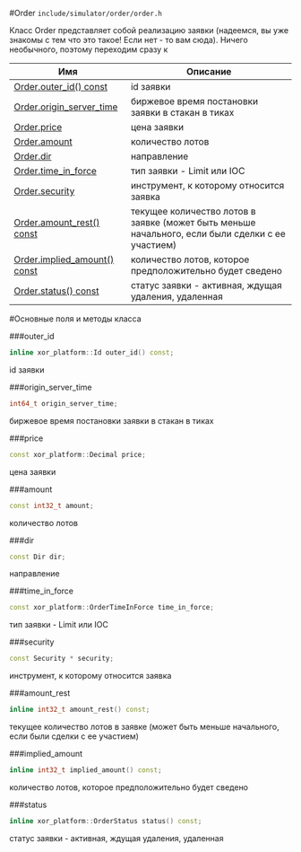 #Order
`include/simulator/order/order.h`


Класс Order представляет собой реализацию заявки (надеемся, вы уже знакомы с тем что это такое! Если нет - то вам сюда). Ничего необычного, поэтому переходим сразу к


|Имя| Описание|
|------------------|--------------------|
|[Order.outer_id() const](#outer_id)|id заявки|
|[Order.origin_server_time](#origin_server_time)|биржевое время постановки заявки в стакан в тиках|
|[Order.price](#price)|цена заявки|
|[Order.amount](#amount)|количество лотов|
|[Order.dir](#dir)|направление|
|[Order.time_in_force](#time_in_force)|тип заявки - Limit или IOC|
|[Order.security](#security)|инструмент, к которому относится заявка|
|[Order.amount_rest() const](#amount_rest)|текущее количество лотов в заявке (может быть меньше начального, если были сделки с ее участием)|
|[Order.implied_amount() const](#implied_amount)|количество лотов, которое предположительно будет сведено|
|[Order.status() const](#status)|статус заявки - активная, ждущая удаления, удаленная|

#Основные поля и методы класса

<a id="outer_id"></a>
###outer_id
```c++
inline xor_platform::Id outer_id() const;
```
id заявки

<a id="origin_server_time"></a>
###origin_server_time
```c++
int64_t origin_server_time;
```
биржевое время постановки заявки в стакан в тиках

<a id="price"></a>
###price
```c++
const xor_platform::Decimal price;
```
цена заявки

<a id="amount"></a>
###amount
```c++
const int32_t amount;
```
количество лотов

<a id="dir"></a>
###dir
```c++
const Dir dir;
```
направление

<a id="time_in_force"></a>
###time_in_force
```c++
const xor_platform::OrderTimeInForce time_in_force;
```
тип заявки - Limit или IOC

<a id="security"></a>
###security
```c++
const Security * security;
```
инструмент, к которому относится заявка

<a id="amount_rest"></a>
###amount_rest
```c++
inline int32_t amount_rest() const;
```
текущее количество лотов в заявке (может быть меньше начального, если были сделки с ее участием)

<a id="implied_amount"></a>
###implied_amount
```c++
inline int32_t implied_amount() const;
```
количество лотов, которое предположительно будет сведено

<a id="status"></a>
###status
```c++
inline xor_platform::OrderStatus status() const;
```
статус заявки - активная, ждущая удаления, удаленная

